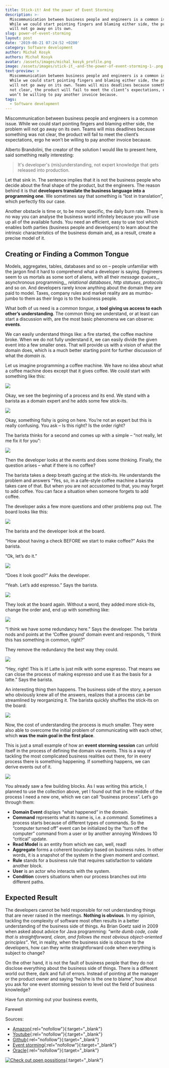 ```yaml
---
title: Stick-it! And the power of Event Storming
description: >-
  Miscommunication between business people and engineers is a common issue.
  While we could start pointing fingers and blaming either side, the problem
  will not go away on its own. 
slug: power-of-event-storming
layout: post
date: '2019-08-21 07:24:52 +0200'
category: Software development
author: Michał Kosyk
authors: Michał Kosyk
avatar: /assets/images/michal_kosyk_profile.png
image: /assets/images/stick-it_-and-the-power-of-event-storming-1-.png
text-preview: >
  Miscommunication between business people and engineers is a common issue.
  While we could start pointing fingers and blaming either side, the problem
  will not go away on its own. Teams will miss deadlines because something was
  not clear, the product will fail to meet the client’s expectations, ergo he
  won’t be willing to pay another invoice because.
tags:
  - Software development
---
```

Miscommunication between business people and engineers is a common issue. While we could start pointing fingers and blaming either side, the problem will not go away on its own. Teams will miss deadlines because something was not clear, the product will fail to meet the client’s expectations, ergo he won’t be willing to pay another invoice because.

Alberto Brandolini, the creator of the solution I would like to present here, said something really interesting:

> It's developer's (mis)understanding, not expert knowledge that gets released into production.

Let that sink in. The sentence implies that it is not the business people who decide about the final shape of the product, but the engineers. The reason behind it is that **developers translate the business language into a programming one**. We sometimes say that something is “lost in translation”, which perfectly fits our case.

Another obstacle is time or, to be more specific, the daily burn rate. There is no way you can analyse the business world infinitely because you will use up all of the available funds. You need an efficient, easy to use tool which enables both parties (business people and developers) to learn about the intrinsic characteristics of the business domain and, as a result, create a precise model of it.

## Creating or Finding a Common Tongue

Models, aggregates, tables, databases and so on – people unfamiliar with the jargon find it hard to comprehend what a developer is saying. Engineers seem to us mortals as some sort of aliens, with all their _message queues_,_ asynchronous programming_, _relational databases_, _http statuses_, _protocols_ and so on. And developers rarely know anything about the domain they are paid to model. Taxes, company rules and market reality are as mumbo-jumbo to them as their lingo is to the business people.

What both of us need is a _common tongue_, a **tool giving us access to each other’s understanding**. The common thing we understand, or at least can start a discussion with, are the most basic phenomena we can observe: **events**.

We can easily understand things like: a fire started, the coffee machine broke. When we do not fully understand it, we can easily divide the given event into a few smaller ones. That will provide us with a vision of what the domain does, which is a much better starting point for further discussion of what the _domain is_.

Let us imagine programming a coffee machine. We have no idea about what a coffee machine does except that it gives coffee. We could start with something like this:

![](/assets/images/stick_it_1.png)



Okay, we see the beginning of a process and its end. We stand with a barista as a domain expert and he adds some few stick-its.

![](/assets/images/stick_it_2.png)

Okay, something fishy is going on here. You’re not an expert but this is really confusing. You ask – Is this right? Is the order right?

The barista thinks for a second and comes up with a simple – “not really, let me fix it for you”:

![](/assets/images/stick_it_3.png)

Then the developer looks at the events and does some thinking. Finally, the question arises – what if there is no coffee?



The barista takes a deep breath gazing at the stick-its. He understands the problem and answers “Yes, so, in a cafe-style coffee machine a barista takes care of that. But when you are not accustomed to that, you may forget to add coffee. You can face a situation when someone forgets to add coffee.



The developer asks a few more questions and other problems pop out. The board looks like this:

![](/assets/images/stick_it_4.png)

The barista and the developer look at the board.

“How about having a check BEFORE we start to make coffee?” Asks the barista.

“Ok, let’s do it.”

![](/assets/images/stick_it_5.png)

“Does it look good?” Asks the developer.

“Yeah. Let’s add espresso.” Says the barista.

![](/assets/images/stick_it_6.png)



They look at the board again. Without a word, they added more stick-its, change the order and, end up with something like:

![](/assets/images/stick_it_7.png)

“I think we have some redundancy here.” Says the developer. The barista nods and points at the ‘Coffee ground’ domain event and responds, “I think this has something in common, right?”



They remove the redundancy the best way they could.

![](/assets/images/stick_it_8.png)

“Hey, right! This is it! Latte is just milk with some espresso. That means we can close the process of making espresso and use it as the basis for a latte.”  Says the barista.



An interesting thing then happens. The business side of the story, a person who obviously knew all of the answers, realizes that a process can be streamlined by reorganizing it. The barista quickly shuffles the stick-its on the board:

![](/assets/images/stick_it_9.png)

Now, the cost of understanding the process is much smaller. They were also able to overcome the initial problem of communicating with each other, which **was the main goal in the first place**.



This is just a small example of how an **event storming session** can unfold itself in the process of defining the domain via events. This is a way of tackling the most complicated business realities out there, for in every process there is something happening. If something happens, we can derive events out of it.



![](/assets/images/blocks.png)

You already saw a few building blocks. As I was writing this article, I planned to use the collection above, yet I found out that in the middle of the process I need a new one, which we can call “business process”. Let’s go through them:

* **Domain Event** displays “what happened” in the domain.
* **Command** represents what its name is, i.e. a _command_. Sometimes a process starts because of different types of commands. So the “computer turned off” event can be initialized by the “turn off the computer” command from a user or by another annoying Windows 10 “critical” update.
* **Read Model** is an entity from which we can, well, read!
* **Aggregate** forms a coherent boundary based on business rules. In other words, it is a snapshot of the system in the given moment and context.
* **Rule** stands for a business rule that requires satisfaction to validate another block.
* **User** is an actor who  interacts with the system.
* **Condition** covers situations when our process branches out into different paths.

## Expected Result

The developers cannot be held responsible for not understanding things that are never raised in the meetings. **Nothing is obvious**. In my opinion, tackling the complexity of software most often results in a better understanding of the business side of things. As Brian Goetz said in 2009 when asked about advice for Java programming: _“write dumb code, code that is straightforward, clean, and follows the most obvious object-oriented principles”_. Yet, in reality, when the business side is obscure to the developers, how can they write straightforward code when everything is subject to change?

On the other hand, it is not the fault of business people that they do not disclose everything about the business side of things. There is a different world out there, dark and full of errors. Instead of pointing at the manager or the product owner and saying “he/she is the one to blame”, how about you ask for one event storming session to level out the field of business knowledge?

Have fun storming out your business events,

Farewell

Sources:

* [Amazon](https://www.amazon.com/Domain-Driven-Design-Distilled-Vaughn-Vernon/dp/0134434420){:rel="nofollow"}{:target="_blank"} 
* [Youtube](https://www.youtube.com/watch?v=NGXl1D-KwRI){:rel="nofollow"}{:target="_blank"} 
* [Github](https://github.com/mariuszgil/awesome-eventstorming){:rel="nofollow"}{:target="_blank"} 
* [Event storming](https://www.eventstorming.com/){:rel="nofollow"}{:target="_blank"} 
* [Oracle](https://www.oracle.com/technetwork/articles/javase/devinsight-1-139780.html#1){:rel="nofollow"}{:target="_blank"} 

[![Check out open possitions](/assets/images/join-the-team.png)](https://naturaily.com/careers){:target="_blank"} 
